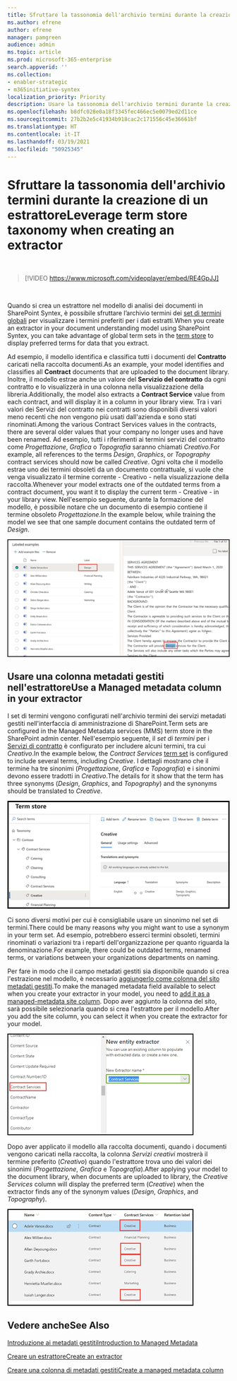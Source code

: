 ```yaml
---
title: Sfruttare la tassonomia dell'archivio termini durante la creazione di un estrattore
ms.author: efrene
author: efrene
manager: pamgreen
audience: admin
ms.topic: article
ms.prod: microsoft-365-enterprise
search.appverid: ''
ms.collection:
- enabler-strategic
- m365initiative-syntex
localization_priority: Priority
description: Usare la tassonomia dell'archivio termini durante la creazione di un estrattore nel modello di analisi dei documenti in Microsoft SharePoint Syntex.
ms.openlocfilehash: b8dfc028e0a18f3345fec466ec5e0079ed2d11ce
ms.sourcegitcommit: 27b2b2e5c41934b918cac2c171556c45e36661bf
ms.translationtype: HT
ms.contentlocale: it-IT
ms.lasthandoff: 03/19/2021
ms.locfileid: "50925345"
---
```

# <a name="leverage-term-store-taxonomy-when-creating-an-extractor"></a><span data-ttu-id="3422b-103">Sfruttare la tassonomia dell'archivio termini durante la creazione di un estrattore</span><span class="sxs-lookup"><span data-stu-id="3422b-103">Leverage term store taxonomy when creating an extractor</span></span>

</br>

> [!VIDEO https://www.microsoft.com/videoplayer/embed/RE4GpJJ]  

</br>

<span data-ttu-id="3422b-104">Quando si crea un estrattore nel modello di analisi dei documenti in SharePoint Syntex, è possibile sfruttare l’archivio termini dei [set di termini globali](/sharepoint/managed-metadata) per visualizzare i termini preferiti per i dati estratti.</span><span class="sxs-lookup"><span data-stu-id="3422b-104">When you create an extractor in your document understanding model using SharePoint Syntex, you can take advantage of global term sets in the [term store](/sharepoint/managed-metadata) to display preferred terms for data that you extract.</span></span>  

<span data-ttu-id="3422b-105">Ad esempio, il modello identifica e classifica tutti i documenti del **Contratto** caricati nella raccolta documenti.</span><span class="sxs-lookup"><span data-stu-id="3422b-105">As an example, your model identifies and classifies all **Contract** documents that are uploaded to the document library.</span></span>  <span data-ttu-id="3422b-106">Inoltre, il modello estrae anche un valore del **Servizio del contratto** da ogni contratto e lo visualizzerà in una colonna nella visualizzazione della libreria.</span><span class="sxs-lookup"><span data-stu-id="3422b-106">Additionally, the model also extracts a **Contract Service** value from each contract, and will display it in a column in your library view.</span></span> <span data-ttu-id="3422b-107">Tra i vari valori dei Servizi del contratto nei contratti sono disponibili diversi valori meno recenti che non vengono più usati dall'azienda e sono stati rinominati.</span><span class="sxs-lookup"><span data-stu-id="3422b-107">Among the various Contract Services values in the contracts, there are several older values that your company no longer uses and have been renamed.</span></span> <span data-ttu-id="3422b-108">Ad esempio, tutti i riferimenti ai termini servizi del contratto come *Progettazione*, *Grafica* o *Topografia* saranno chiamati *Creativo*.</span><span class="sxs-lookup"><span data-stu-id="3422b-108">For example, all references to the terms *Design*, *Graphics*, or *Topography* contract services should now be called *Creative*.</span></span> <span data-ttu-id="3422b-109">Ogni volta che il modello estrae uno dei termini obsoleti da un documento contrattuale, si vuole che venga visualizzato il termine corrente - Creativo - nella visualizzazione della raccolta.</span><span class="sxs-lookup"><span data-stu-id="3422b-109">Whenever your model extracts one of the outdated terms from a contract document, you want it to display the current term - Creative - in your library view.</span></span> <span data-ttu-id="3422b-110">Nell'esempio seguente, durante la formazione del modello, è possibile notare che un documento di esempio contiene il termine obsoleto *Progettazione*.</span><span class="sxs-lookup"><span data-stu-id="3422b-110">In the example below, while training the model we see that one sample document contains the outdated term of *Design*.</span></span>

   ![Archivio termini](../media/content-understanding/design.png)</br>

## <a name="use-a-managed-metadata-column-in-your-extractor"></a><span data-ttu-id="3422b-112">Usare una colonna metadati gestiti nell'estrattore</span><span class="sxs-lookup"><span data-stu-id="3422b-112">Use a Managed metadata column in your extractor</span></span>

<span data-ttu-id="3422b-113">I set di termini vengono configurati nell'archivio termini dei servizi metadati gestiti nell'interfaccia di amministrazione di SharePoint.</span><span class="sxs-lookup"><span data-stu-id="3422b-113">Term sets are configured in the Managed Metadata services (MMS) term store in the SharePoint admin center.</span></span> <span data-ttu-id="3422b-114">Nell'esempio seguente, il *set di termini* per i [Servizi di contratto](/sharepoint/managed-metadata#term-set) è configurato per includere alcuni termini, tra cui *Creativo*.</span><span class="sxs-lookup"><span data-stu-id="3422b-114">In the example below, the *Contract Services* [term set](/sharepoint/managed-metadata#term-set) is configured to include several terms, including *Creative*.</span></span>  <span data-ttu-id="3422b-115">I dettagli mostrano che il termine ha tre sinonimi (*Progettazione*, *Grafica* e *Topografia*) e i sinonimi devono essere tradotti in *Creativo*.</span><span class="sxs-lookup"><span data-stu-id="3422b-115">The details for it show that the term has three synonyms (*Design*, *Graphics*, and *Topography*) and the synonyms should be translated to *Creative*.</span></span> 

   ![Set di termini](../media/content-understanding/term-store.png)</br>

<span data-ttu-id="3422b-117">Ci sono diversi motivi per cui è consigliabile usare un sinonimo nel set di termini.</span><span class="sxs-lookup"><span data-stu-id="3422b-117">There could be many reasons why you might want to use a synonym in your term set.</span></span> <span data-ttu-id="3422b-118">Ad esempio, potrebbero esserci termini obsoleti, termini rinominati o variazioni tra i reparti dell'organizzazione per quanto riguarda la denominazione.</span><span class="sxs-lookup"><span data-stu-id="3422b-118">For example, there could be outdated terms, renamed terms, or variations between your organizations departments on naming.</span></span>

<span data-ttu-id="3422b-119">Per fare in modo che il campo metadati gestiti sia disponibile quando si crea l'estrazione nel modello, è necessario [aggiungerlo come colonna del sito metadati gestiti](https://support.microsoft.com/office/8fad9e35-a618-4400-b3c7-46f02785d27f).</span><span class="sxs-lookup"><span data-stu-id="3422b-119">To make the managed metadata field available to select when you create your extractor in your model, you need to [add it as a managed-metadata site column](https://support.microsoft.com/office/8fad9e35-a618-4400-b3c7-46f02785d27f).</span></span> <span data-ttu-id="3422b-120">Dopo aver aggiunto la colonna del sito, sarà possibile selezionarla quando si crea l'estrattore per il modello.</span><span class="sxs-lookup"><span data-stu-id="3422b-120">After you add the site column, you can select it when you create the extractor for your model.</span></span>

   ![Servizio di contratto](../media/content-understanding/contract-services.png)</br>


<span data-ttu-id="3422b-122">Dopo aver applicato il modello alla raccolta documenti, quando i documenti vengono caricati nella raccolta, la colonna *Servizi creativi* mostrerà il termine preferito (*Creativo*) quando l'estrattore trova uno dei valori dei sinonimi (*Progettazione*, *Grafica* e *Topografia*).</span><span class="sxs-lookup"><span data-stu-id="3422b-122">After applying your model to the document library, when documents are uploaded to library, the *Creative Services* column will display the preferred term (*Creative*) when the extractor finds any of the synonym values (*Design*, *Graphics*, and *Topography*).</span></span>

   ![Colonna Servizio di contratto](../media/content-understanding/creative.png)</br>


## <a name="see-also"></a><span data-ttu-id="3422b-124">Vedere anche</span><span class="sxs-lookup"><span data-stu-id="3422b-124">See Also</span></span>
[<span data-ttu-id="3422b-125">Introduzione ai metadati gestiti</span><span class="sxs-lookup"><span data-stu-id="3422b-125">Introduction to Managed Metadata</span></span>](/sharepoint/managed-metadata#terms)

[<span data-ttu-id="3422b-126">Creare un estrattore</span><span class="sxs-lookup"><span data-stu-id="3422b-126">Create an extractor</span></span>](create-an-extractor.md)

[<span data-ttu-id="3422b-127">Creare una colonna di metadati gestiti</span><span class="sxs-lookup"><span data-stu-id="3422b-127">Create a managed metadata column</span></span>](https://support.microsoft.com/office/create-a-managed-metadata-column-8fad9e35-a618-4400-b3c7-46f02785d27f?redirectSourcePath=%252farticle%252fc2a06717-8105-4aea-890d-3082853ab7b7&ui=en-US&rs=en-US&ad=US)